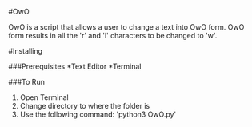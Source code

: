 #OwO

OwO is a script that allows a user to change a text into OwO form. OwO form results in all the 'r' and 'l' characters to be changed to 'w'.

#Installing

###Prerequisites
*Text Editor
*Terminal

###To Run
1. Open Terminal
2. Change directory to where the folder is
3. Use the following command: 'python3 OwO.py'
